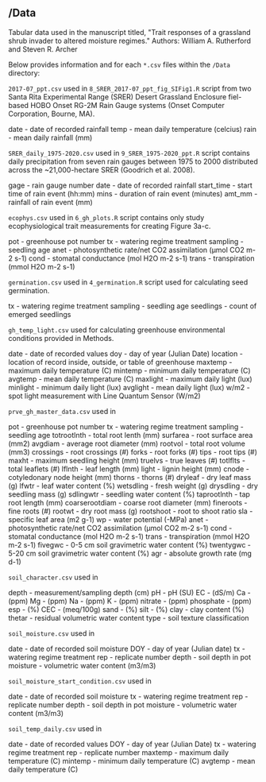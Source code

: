 ## /Data

Tabular data used in the manuscript titled, "Trait responses of a grassland shrub invader to altered moisture regimes."
Authors: William A. Rutherford and Steven R. Archer

Below provides information and for each `*.csv` files within the `/Data` directory:

`2017-07_ppt.csv` used in `8_SRER_2017-07_ppt_fig_SIFig1.R` script from two Santa Rita Experimental Range (SRER) Desert Grassland Enclosure fiel-based HOBO Onset RG-2M Rain Gauge systems (Onset Computer Corporation, Bourne, MA).

date - date of recorded rainfall
temp - mean daily temperature (celcius)
rain - mean daily rainfall (mm)

`SRER_daily_1975-2020.csv` used in `9_SRER_1975-2020_ppt.R` script contains daily precipitation from seven rain gauges between 1975 to 2000 distributed across the ~21,000-hectare SRER (Goodrich et al. 2008).

gage - rain gauge number
date - date of recorded rainfall
start_time - start time of rain event (hh:mm)
mins - duration of rain event (minutes)
amt_mm - rainfall of rain event (mm)

`ecophys.csv` used in `6_gh_plots.R` script contains only study ecophysiological trait measurements for creating Figure 3a-c.

pot - greenhouse pot number
tx - watering regime treatment
sampling - seedling age
anet - photosynthetic rate/net CO2 assimilation (µmol CO2 m-2 s-1) 
cond - stomatal conductance (mol H2O m-2 s-1)
trans - transpiration (mmol H2O m-2 s-1)

`germination.csv` used in `4_germination.R` script used for calculating seed germination.

tx - watering regime treatment
sampling - seedling age
seedlings - count of emerged seedlings

`gh_temp_light.csv` used for calculating greenhouse environmental conditions provided in Methods.

date - date of recorded values
doy - day of year (Julian Date)
location - location of record inside, outside, or table of greenhouse 
maxtemp - maximum daily temperature (C)
mintemp - minimum daily temperature (C)
avgtemp - mean daily temperature (C)
maxlight - maximum daily light (lux)
minlight - minimum daily light (lux)
avglight - mean daily light (lux)
w/m2 - spot light measurement with Line Quantum Sensor (W/m2)

`prve_gh_master_data.csv` used in 

pot - greenhouse pot number
tx - watering regime treatment
sampling - seedling age
totrootlnth - total root lenth (mm)
surfarea - root surface area (mm2)
avgdiam - average root diameter (mm)
rootvol - total root volume (mm3)
crossings - root crossings (#)
forks - root forks (#)
tips - root tips (#)
maxht - maximum seedling height (mm)
truelvs - true leaves (#)
totlflts - total leaflets (#)
lflnth - leaf length (mm)
light - lignin height (mm)
cnode - cotyledonary node height (mm)
thorns - thorns (#)
dryleaf - dry leaf mass (g)
lfwtr - leaf water content (%)
wetsdling - fresh weight (g)
drysdling - dry seedling mass (g)
sdlingwtr - seedling water content (%)
taprootlnth - tap root length (mm)
coarserootdiam - coarse root diameter (mm)
fineroots - fine roots (#)
rootwt - dry root mass (g)
rootshoot - root to shoot ratio
sla - specific leaf area (m2 g-1)
wp - water potential (-MPa)
anet - photosynthetic rate/net CO2 assimilation (µmol CO2 m-2 s-1) 
cond - stomatal conductance (mol H2O m-2 s-1)
trans - transpiration (mmol H2O m-2 s-1)
fivegwc - 0-5 cm soil gravimetric water content (%)
twentygwc - 5-20 cm soil gravimetric water content (%)
agr - absolute growth rate (mg d-1)

`soil_character.csv` used in 

depth - measurement/sampling depth (cm)
pH - pH (SU)
EC - (dS/m)
Ca - (ppm)
Mg - (ppm)
Na - (ppm)
K - (ppm)
nitrate - (ppm)
phosphate - (ppm)
esp - (%)
CEC - (meq/100g)
sand - (%)
silt - (%)
clay - clay content (%)
thetar - residual volumetric water content
type - soil texture classification

`soil_moisture.csv` used in 

date - date of recorded soil moisture
DOY - day of year (Julian date)
tx - watering regime treatment
rep - replicate number
depth - soil depth in pot
moisture - volumetric water content (m3/m3)

`soil_moisture_start_condition.csv` used in 

date - date of recorded soil moisture
tx - watering regime treatment
rep - replicate number
depth - soil depth in pot
moisture - volumetric water content (m3/m3)

`soil_temp_daily.csv` used in 

date - date of recorded values
DOY - day of year (Julian Date)
tx - watering regime treatment
rep - replicate number
maxtemp - maximum daily temperature (C)
mintemp - minimum daily temperature (C)
avgtemp - mean daily temperature (C)


